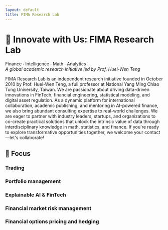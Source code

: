 ```yaml
--- 
layout: default
title: FIMA Research Lab
--- 
```



# 🌟 Innovate with Us: FIMA Research Lab

Finance ∙ Intelligence ∙ Math ∙ Analytics  
_A global academic research initiative led by Prof. Huei-Wen Teng_

FIMA Research Lab is an independent research initiative founded in October 2010 by Prof. Huei-Wen Teng, a full professor at National Yang Ming Chiao Tung University, Taiwan. We are passionate about driving data-driven innovations in FinTech, financial engineering, statistical modeling, and digital asset regulation. As a dynamic platform for international collaboration, academic publishing, and mentoring in AI-powered finance, we also bring abundant consulting expertise to real-world challenges. We are eager to partner with industry leaders, startups, and organizations to co-create practical solutions that unlock the intrinsic value of data through interdisciplinary knowledge in math, statistics, and finance. If you're ready to explore transformative opportunities together, we welcome your contact—let's collaborate!

## 🧭 Focus

### Trading

### Portfolio management

### Explainable AI & FinTech

### Financial market risk management

### Financial options pricing and hedging


